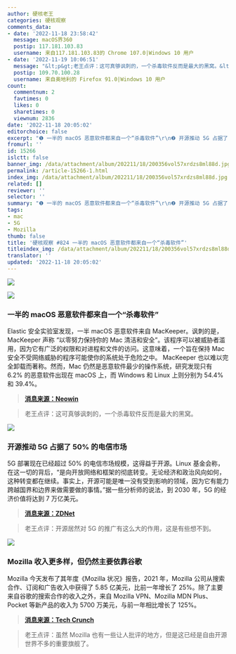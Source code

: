 ```yaml
---
author: 硬核老王
categories: 硬核观察
comments_data:
- date: '2022-11-18 23:58:42'
  message: macOS界360
  postip: 117.181.103.83
  username: 来自117.181.103.83的 Chrome 107.0|Windows 10 用户
- date: '2022-11-19 10:06:51'
  message: "&lt;p&gt;老王点评：这可真够讽刺的，一个杀毒软件反而是最大的黑窝。&lt;/p&gt;<br />\r\n大胆刁民"
  postip: 109.70.100.28
  username: 来自奥地利的 Firefox 91.0|Windows 10 用户
count:
  commentnum: 2
  favtimes: 0
  likes: 0
  sharetimes: 0
  viewnum: 2836
date: '2022-11-18 20:05:02'
editorchoice: false
excerpt: "❶ 一半的 macOS 恶意软件都来自一个“杀毒软件”\r\n❷ 开源推动 5G 占据了 50% 的电信市场\r\n❸ Mozilla 收入更多样，但仍然主要依靠谷歌"
fromurl: ''
id: 15266
islctt: false
banner_img: /data/attachment/album/202211/18/200356vol57xrdzs8ml88d.jpg
permalink: /article-15266-1.html
index_img: /data/attachment/album/202211/18/200356vol57xrdzs8ml88d.jpg
related: []
reviewer: ''
selector: ''
summary: "❶ 一半的 macOS 恶意软件都来自一个“杀毒软件”\r\n❷ 开源推动 5G 占据了 50% 的电信市场\r\n❸ Mozilla 收入更多样，但仍然主要依靠谷歌"
tags:
- mac
- 5G
- Mozilla
thumb: false
title: '硬核观察 #824 一半的 macOS 恶意软件都来自一个“杀毒软件”'
titleindex_img: /data/attachment/album/202211/18/200356vol57xrdzs8ml88d.jpg
translator: ''
updated: '2022-11-18 20:05:02'
---
```


![](/data/attachment/album/202211/18/200356vol57xrdzs8ml88d.jpg)


![](/data/attachment/album/202211/18/200408gh8kxzh9c1j9f9hh.jpg)


### 一半的 macOS 恶意软件都来自一个“杀毒软件”


Elastic 安全实验室发现，一半 macOS 恶意软件来自 MacKeeper。讽刺的是，MacKeeper 声称 “以零努力保持你的 Mac 清洁和安全”。该程序可以被威胁者滥用，因为它有广泛的权限和对进程和文件的访问。这意味着，一个旨在保持 Mac 安全不受网络威胁的程序可能使你的系统处于危险之中。 MacKeeper 也以难以完全卸载而著称。然而，Mac 仍然是恶意软件最少的操作系统，研究发现只有 6.2% 的恶意软件出现在 macOS 上，而 Windows 和 Linux 上则分别为 54.4% 和 39.4%。



> 
> **[消息来源：Neowin](https://www.neowin.net/news/study-almost-50-of-macos-malware-only-comes-from-one-app/)**
> 
> 
> 



> 
> 老王点评：这可真够讽刺的，一个杀毒软件反而是最大的黑窝。
> 
> 
> 


![](/data/attachment/album/202211/18/200419n4etf3ee4mg9rrrn.jpg)


### 开源推动 5G 占据了 50% 的电信市场


5G 部署现在已经超过 50% 的电信市场规模，这得益于开源。Linux 基金会称，在这一切的背后，“是向开放网络和框架的彻底转变。无论经济和政治风向如何，这种转变都在继续。事实上，开源可能是唯一没有受到影响的领域，因为它有能力跨越国界和边界来做需要做的事情。”据一些分析师的说法，到 2030 年，5G 的经济价值将达到 7 万亿美元。



> 
> **[消息来源：ZDNet](https://www.zdnet.com/article/thanks-to-open-source-5g-cracks-50-of-the-telecom-market/)**
> 
> 
> 



> 
> 老王点评：开源居然对 5G 的推广有这么大的作用，这是有些想不到。
> 
> 
> 


![](/data/attachment/album/202211/18/200429b1vmugvgtaudctgg.jpg)


### Mozilla 收入更多样，但仍然主要依靠谷歌


Mozilla 今天发布了其年度《Mozilla 状况》报告，2021 年，Mozilla 公司从搜索合作、订阅和广告收入中获得了 5.85 亿美元，比前一年增长了 25%。除了主要来自谷歌的搜索合作的收入之外，来自 Mozilla VPN、Mozilla MDN Plus、Pocket 等新产品的收入为 5700 万美元，与前一年相比增长了 125%。



> 
> **[消息来源：Tech Crunch](https://techcrunch.com/2022/11/17/mozilla-looks-to-its-next-chapter/)**
> 
> 
> 



> 
> 老王点评：虽然 Mozilla 也有一些让人批评的地方，但是这已经是自由开源世界不多的重要旗舰了。
> 
> 
>